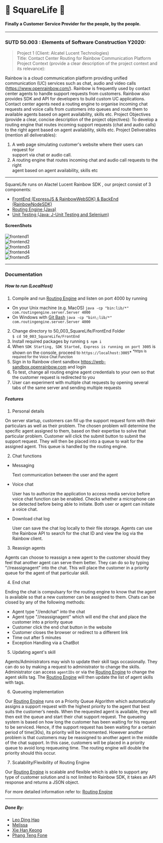 
  
# 🔲 SquareLife 🔲    
 #### Finally a Customer Service Provider for the people, by the people.    
 ---    
### SUTD 50.003 : Elements of Software Construction Y2020: 
> Project 1 (Client: Alcatel Lucent Technologies)  
> Title: Contact Center Routing for Rainbow Communication Platform  
> Project Context (provide a clear description of the project context and its relevance):
 
 
 Rainbow is a cloud communication platform providing unified communication (UC) services such as chat, audio and video calls (https://www.openrainbow.com/). Rainbow is frequently used by contact center agents to handle support requests from customers. Rainbow also provides SDK and API for developers to build custom UC applications. Contact center agents need a routing engine to organise incoming chat requests and voice calls from customers into queues and route them to available agents based on agent availability, skills etc. Project Objectives (provide a clear, concise description of the project objectives): To develop a routing engine that routes incoming support requests (chat and audio calls) to the right agent based on agent availability, skills etc. Project Deliverables (mention all deliverables):    
    
1. A web page simulating customer's website where their users can request for    
   support via chat or audio call.    
2. A routing engine that routes incoming chat and audio call requests to the right    
   agent based on agent availability, skills etc    
    
---    
 SquareLife runs on Alactel Lucent Rainbow SDK , our project consist of 3 components:    
    
- [FrontEnd (ExpressJS & RainbowWebSDK) & BackEnd (RainbowNodeSDK)](/FrontEnd)    
- [Routing Engine (Java)](https://github.com/han-keong/routingengine)    
- [Unit Testing (Java: J-Unit Testing and Selenium)](/SquareLifeTest)    
#### ScreenShots
  
![frontend1](./Screenshots/Front1.png)  
![frontend2](./Screenshots/Front2.png)  
![frontend3](./Screenshots/Front3.png)  
![frontend4](./Screenshots/Front4.png)  
![frontend5](./Screenshots/Front5.png)  

---  
### Documentation    
 ##### How to run  (LocalHost)  
  1. Compile and run [Routing Engine](https://github.com/han-keong/routingengine) and listen on port 4000 by running   
- On your Unix machine (e.g. MacOS)
    ```java -cp "bin:lib/*" com.routingengine.server.Server 4000 ```  
- On Windows with  [Git Bash](https://www.atlassian.com/git/tutorials/install-git#windows)
    ```java -cp "bin\;lib/*" com.routingengine.server.Server 4000 ```
 2. Change directory to 50_003_SquareLife/FrontEnd Folder   
 ```$ cd 50_003_SquareLife/FrontEnd```  
3. Install required packages by running ```$ npm i```  
4. When ```SDK Starting, SDK Started, Express is running on port 3005``` is shown on the console, proceed to ```https://localhost:3005```*
<sup>*https is required for the Voice Chat Function</sup>
6. Sign in to Rainbow client sandbox https://web-sandbox.openrainbow.com and login    
7. To test, change all routing engine agent credentials to your own so that the customer request is redirected to you    
8. User can experiment with multiple chat requests by opening several tabs of the same server and sending multiple requests    
    
##### Features    
 1. Personal details    
    
On server startup, customers can fill up the support request form with their particulars as well as their problem. The chosen problem will determine the specific agent assigned to them, based on their expertise to solve that particular problem. Customer will click the submit button to submit the support request. They will then be placed into a queue to wait for the assigned agent. This queue is handled by the routing engine.    
    
2. Chat functions    
    
- Messaging
	
	Text communication between the user and the agent
- Voice chat    
    
  User has to authorize the application to access media service before voice chat function can be enabled. Checks whether a microphone can be detected before being able to initiate. Both user or agent can initiate a voice chat.    
    
- Download chat log    
    
  User can save the chat log locally to their file storage. Agents can use the Rainbow API to search for the chat ID and view the log via the Rainbow client.    
    
3. Reassign agents    
    
Agents can choose to reassign a new agent to the customer should they feel that another agent can serve them better. They can do so by typing "//reassignagent" into the chat. This will place the customer in a priority queue for the agent of that particular skill.    
    
4. End chat    
    
Ending the chat is compulsary for the routing engine to know that the agent is available so that a new customer can be assigned to them. Chats can be closed by any of the following methods:    
    
- Agent type "//endchat" into the chat    
- Agent type "//reassignagent" which will end the chat and place the customer into a priority queue    
- Customer click the end chat button in the website    
- Customer closes the browser or redirect to a different link    
- Time out after 5 minutes    
- Exception Handling via a ChatBot
    
5. Updating agent's skill    
    
Agents/Administrators may wish to update their skill tags occasionally. They can do so by making a request to administrator to change the skills. Administrator can access ```agentIDs``` or via the [Routing Engine](https://github.com/han-keong/routingengine) to change the agent skills tag. The [Routing Engine](https://github.com/han-keong/routingengine) will then update the list of agent skills with tags.    
    
6. Queueing implementation    
    
Our [Routing Engine](https://github.com/han-keong/routingengine) runs on a Priority Queue Algorithm which automatically assigns a support request with the highest priority to the agent that best suits the customer’s needs. When the requested agent is available, they will then exit the queue and start their chat support request. The queueing system is based on how long the customer has been waiting for his request to be serviced. Hence, if the support request has been waiting for a certain period of time(30s), its priority will be incremented. However another problem is that customers may be reassigned to another agent in the middle of the chat support. In this case, customers will be placed in a priority queue to avoid long requeueing time. The routing engine will double the priority should this occur.

7. Scalability/Flexibility of Routing Engine    

Our [Routing Engine](https://github.com/han-keong/routingengine) is scalable and flexible which is able to support any type of customer solution and is not limited to Rainbow SDK, it takes an API response and returns a JSON object.

For more detailed information refer to: [Routing Engine](https://github.com/han-keong/routingengine)
    
---    
 ##### Done By:    
 - [Leo Ding Hao](https://github.com/leo-dh)    
- [Melissa](https://github.com/Melissaa12)    
- [Xie Han Keong](https://github.com/han-keong)    
- [Phang Teng Fone](https://github.com/tengfone)
